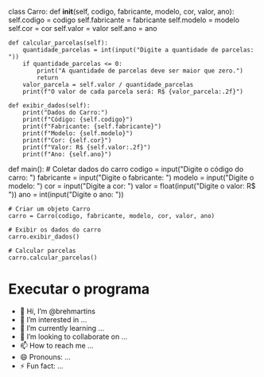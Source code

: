 class Carro:
    def __init__(self, codigo, fabricante, modelo, cor, valor, ano):
        self.codigo = codigo
        self.fabricante = fabricante
        self.modelo = modelo
        self.cor = cor
        self.valor = valor
        self.ano = ano

    def calcular_parcelas(self):
        quantidade_parcelas = int(input("Digite a quantidade de parcelas: "))
        if quantidade_parcelas <= 0:
            print("A quantidade de parcelas deve ser maior que zero.")
            return
        valor_parcela = self.valor / quantidade_parcelas
        print(f"O valor de cada parcela será: R$ {valor_parcela:.2f}")

    def exibir_dados(self):
        print("Dados do Carro:")
        print(f"Código: {self.codigo}")
        print(f"Fabricante: {self.fabricante}")
        print(f"Modelo: {self.modelo}")
        print(f"Cor: {self.cor}")
        print(f"Valor: R$ {self.valor:.2f}")
        print(f"Ano: {self.ano}")

def main():
    # Coletar dados do carro
    codigo = input("Digite o código do carro: ")
    fabricante = input("Digite o fabricante: ")
    modelo = input("Digite o modelo: ")
    cor = input("Digite a cor: ")
    valor = float(input("Digite o valor: R$ "))
    ano = int(input("Digite o ano: "))

    # Criar um objeto Carro
    carro = Carro(codigo, fabricante, modelo, cor, valor, ano)

    # Exibir os dados do carro
    carro.exibir_dados()

    # Calcular parcelas
    carro.calcular_parcelas()

# Executar o programa
- 👋 Hi, I’m @brehmartins
- 👀 I’m interested in ...
- 🌱 I’m currently learning ...
- 💞️ I’m looking to collaborate on ...
- 📫 How to reach me ...
- 😄 Pronouns: ...
- ⚡ Fun fact: ...

<!---
brehmartins/brehmartins is a ✨ special ✨ repository because its `README.md` (this file) appears on your GitHub profile.
You can click the Preview link to take a look at your changes.
--->
